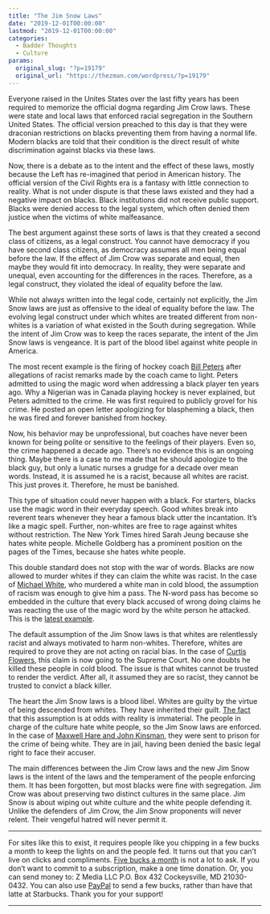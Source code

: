 ```yaml
---
title: "The Jim Snow Laws"
date: "2019-12-01T00:00:00"
lastmod: "2019-12-01T00:00:00"
categories:
  - Badder Thoughts
  - Culture
params:
  original_slug: "?p=19179"
  original_url: "https://thezman.com/wordpress/?p=19179"
---
```


Everyone raised in the Unites States over the last fifty years has been
required to memorize the official dogma regarding Jim Crow laws. These
were state and local laws that enforced racial segregation in the
Southern United States. The official version preached to this day is
that they were draconian restrictions on blacks preventing them from
having a normal life. Modern blacks are told that their condition is the
direct result of white discrimination against blacks via these laws.

Now, there is a debate as to the intent and the effect of these laws,
mostly because the Left has re-imagined that period in American history.
The official version of the Civil Rights era is a fantasy with little
connection to reality. What is not under dispute is that these laws
existed and they had a negative impact on blacks. Black institutions did
not receive public support. Blacks were denied access to the legal
system, which often denied them justice when the victims of white
malfeasance.

The best argument against these sorts of laws is that they created a
second class of citizens, as a legal construct. You cannot have
democracy if you have second class citizens, as democracy assumes all
men being equal before the law. If the effect of Jim Crow was separate
and equal, then maybe they would fit into democracy. In reality, they
were separate and unequal, even accounting for the differences in the
races. Therefore, as a legal construct, they violated the ideal of
equality before the law.

While not always written into the legal code, certainly not explicitly,
the Jim Snow laws are just as offensive to the ideal of equality before
the law. The evolving legal construct under which whites are treated
different from non-whites is a variation of what existed in the South
during segregation. While the intent of Jim Crow was to keep the races
separate, the intent of the Jim Snow laws is vengeance. It is part of
the blood libel against white people in America.

The most recent example is the firing of hockey coach <a
href="https://www.bostonglobe.com/sports/bruins/2019/11/30/bill-peters-done-his-own-words-and-actions/ucA0ptpyOvpgryggkLfDwI/story.html"
rel="noopener noreferrer" target="_blank">Bill Peters</a> after
allegations of racist remarks made by the coach came to light. Peters
admitted to using the magic word when addressing a black player ten
years ago. Why a Nigerian was in Canada playing hockey is never
explained, but Peters admitted to the crime. He was first required to
publicly grovel for his crime. He posted an open letter apologizing for
blaspheming a black, then he was fired and forever banished from hockey.

Now, his behavior may be unprofessional, but coaches have never been
known for being polite or sensitive to the feelings of their players.
Even so, the crime happened a decade ago. There’s no evidence this is an
ongoing thing. Maybe there is a case to me made that he should apologize
to the black guy, but only a lunatic nurses a grudge for a decade over
mean words. Instead, it is assumed he is a racist, because all whites
are racist. This just proves it. Therefore, he must be banished.

This type of situation could never happen with a black. For starters,
blacks use the magic word in their everyday speech. Good whites break
into reverent tears whenever they hear a famous black utter the
incantation. It’s like a magic spell. Further, non-whites are free to
rage against whites without restriction. The New York Times hired Sarah
Jeung because she hates white people. Michelle Goldberg has a prominent
position on the pages of the Times, because she hates white people.

This double standard does not stop with the war of words. Blacks are now
allowed to murder whites if they can claim the white was racist. In the
case of <a
href="https://www.inquirer.com/news/philadelphia/rittenhouse-square-stabbing-verdict-michael-white-sean-schellenger-20191017.html"
rel="noopener noreferrer" target="_blank">Michael White</a>, who
murdered a white man in cold blood, the assumption of racism was enough
to give him a pass. The N-word pass has become so embedded in the
culture that every black accused of wrong doing claims he was reacting
the use of the magic word by the white person he attacked. This is the
<a
href="https://fox8.com/2019/11/21/myles-garrett-accused-mason-rudolph-of-using-racial-slur-prior-to-fight-report/"
rel="noopener noreferrer" target="_blank">latest example</a>.

The default assumption of the Jim Snow laws is that whites are
relentlessly racist and always motivated to harm non-whites. Therefore,
whites are required to prove they are not acting on racial bias. In the
case of <a href="https://en.wikipedia.org/wiki/Curtis_Flowers"
rel="noopener noreferrer" target="_blank">Curtis Flowers</a>, this claim
is now going to the Supreme Court. No one doubts he killed these people
in cold blood. The issue is that whites cannot be trusted to render the
verdict. After all, it assumed they are so racist, they cannot be
trusted to convict a black killer.

The heart the Jim Snow laws is a blood libel. Whites are guilty by the
virtue of being descended from whites. They have inherited their guilt.
<a
href="http://www.unz.com/sbpdl/fbis-2018-hate-crime-data-shows-blacks-2-6-times-more-likely-than-whites-to-commit-hate-crimes/"
rel="noopener noreferrer" target="_blank">The fact</a> that this
assumption is at odds with reality is immaterial. The people in charge
of the culture hate white people, so the Jim Snow laws are enforced. In
the case of <a
href="http://www.unz.com/estriker/inside-the-proud-boys-war-with-the-new-york-police-state/"
rel="noopener noreferrer" target="_blank">Maxwell Hare and John
Kinsman</a>, they were sent to prison for the crime of being white. They
are in jail, having been denied the basic legal right to face their
accuser.

The main differences between the Jim Crow laws and the new Jim Snow laws
is the intent of the laws and the temperament of the people enforcing
them. It has been forgotten, but most blacks were fine with segregation.
Jim Crow was about preserving two distinct cultures in the same place.
Jim Snow is about wiping out white culture and the white people
defending it. Unlike the defenders of Jim Crow, the Jim Snow proponents
will never relent. Their vengeful hatred will never permit it.

------------------------------------------------------------------------

For sites like this to exist, it requires people like you chipping in a
few bucks a month to keep the lights on and the people fed. It turns out
that you can’t live on clicks and compliments.
<a href="https://www.subscribestar.com/the-z-blog"
rel="noopener noreferrer" target="_blank">Five bucks a month</a> is not
a lot to ask. If you don’t want to commit to a subscription, make a one
time donation. Or, you can send money to: Z Media LLC P.O. Box 432
Cockeysville, MD 21030-0432. You can also use <a
href="https://www.paypal.com/cgi-bin/webscr?cmd=_s-xclick&amp;hosted_button_id=UDAS2Q8JYA6CN&amp;source=url"
rel="noopener noreferrer" target="_blank">PayPal</a> to send a few
bucks, rather than have that latte at Starbucks. Thank you for your
support!

------------------------------------------------------------------------
